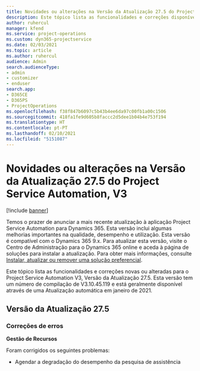 ```yaml
---
title: Novidades ou alterações na Versão da Atualização 27.5 do Project Service Automation Hotfix, V3
description: Este tópico lista as funcionalidades e correções disponíveis no Project Service Automation V3, Versão da Atualização 27.5, Hotfix, V3.
author: ruhercul
manager: kfend
ms.service: project-operations
ms.custom: dyn365-projectservice
ms.date: 02/03/2021
ms.topic: article
ms.author: ruhercul
audience: Admin
search.audienceType:
- admin
- customizer
- enduser
search.app:
- D365CE
- D365PS
- ProjectOperations
ms.openlocfilehash: f38f847b6097c5b43b4ee6da97c00fb1a00c1506
ms.sourcegitcommit: 418fa1fe9d605b8faccc2d5dee1b04b4e753f194
ms.translationtype: HT
ms.contentlocale: pt-PT
ms.lasthandoff: 02/10/2021
ms.locfileid: "5151087"
---
```

# <a name="whats-new-or-changed-in-project-service-automation-update-release-275-v3"></a>Novidades ou alterações na Versão da Atualização 27.5 do Project Service Automation, V3

[!include [banner](../includes/psa-now-project-operations.md)]

Temos o prazer de anunciar a mais recente atualização à aplicação Project Service Automation para Dynamics 365. Esta versão inclui algumas melhorias importantes na qualidade, desempenho e utilização. Esta versão é compatível com o Dynamics 365 9.x. Para atualizar esta versão, visite o Centro de Administração para o Dynamics 365 online e aceda à página de soluções para instalar a atualização. Para obter mais informações, consulte [Instalar, atualizar ou remover uma solução preferencial](https://docs.microsoft.com/power-platform/admin/install-remove-preferred-solution).

Este tópico lista as funcionalidades e correções novas ou alteradas para o Project Service Automation V3, Versão da Atualização 27.5. Esta versão tem um número de compilação de V3.10.45.119 e está geralmente disponível através de uma Atualização automática em janeiro de 2021.

## <a name="update-release-275"></a>Versão da Atualização 27.5

### <a name="bug-fixes"></a>Correções de erros


**Gestão de Recursos**

Foram corrigidos os seguintes problemas:

- Agendar a degradação do desempenho da pesquisa de assistência
